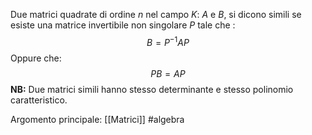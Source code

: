 Due matrici quadrate di ordine $n$ nel campo $K$: $A$ e $B$, si dicono simili se esiste una matrice invertibile non singolare $P$ tale che :$$B= P^{-1}AP$$
Oppure che:$$PB=AP$$
**NB:** Due matrici simili hanno stesso determinante e stesso polinomio caratteristico.

Argomento principale: [[Matrici]]
#algebra 